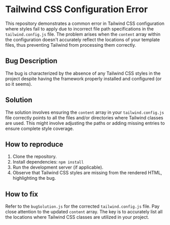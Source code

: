 # Tailwind CSS Configuration Error

This repository demonstrates a common error in Tailwind CSS configuration where styles fail to apply due to incorrect file path specifications in the `tailwind.config.js` file. The problem arises when the `content` array within the configuration doesn't accurately reflect the locations of your template files, thus preventing Tailwind from processing them correctly.

## Bug Description

The bug is characterized by the absence of any Tailwind CSS styles in the project despite having the framework properly installed and configured (or so it seems).

## Solution

The solution involves ensuring the `content` array in your `tailwind.config.js` file correctly points to all the files and/or directories where Tailwind classes are used.  This might involve adjusting the paths or adding missing entries to ensure complete style coverage.

## How to reproduce

1. Clone the repository.
2. Install dependencies: `npm install`
3. Run the development server (if applicable).
4. Observe that Tailwind CSS styles are missing from the rendered HTML, highlighting the bug.

## How to fix

Refer to the `bugSolution.js` for the corrected `tailwind.config.js` file.  Pay close attention to the updated `content` array.  The key is to accurately list all the locations where Tailwind CSS classes are utilized in your project.